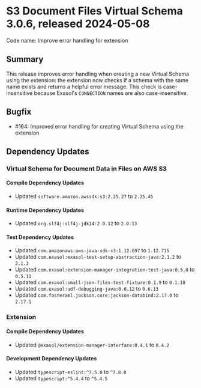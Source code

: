# S3 Document Files Virtual Schema 3.0.6, released 2024-05-08

Code name: Improve error handling for extension

## Summary

This release improves error handling when creating a new Virtual Schema using the extension: the extension now checks if a schema with the same name exists and returns a helpful error message. This check is case-insensitive because Exasol's `CONNECTION` names are also case-insensitive.

## Bugfix

* #164: Improved error handling for creating Virtual Schema using the extension

## Dependency Updates

### Virtual Schema for Document Data in Files on AWS S3

#### Compile Dependency Updates

* Updated `software.amazon.awssdk:s3:2.25.27` to `2.25.45`

#### Runtime Dependency Updates

* Updated `org.slf4j:slf4j-jdk14:2.0.12` to `2.0.13`

#### Test Dependency Updates

* Updated `com.amazonaws:aws-java-sdk-s3:1.12.697` to `1.12.715`
* Updated `com.exasol:exasol-test-setup-abstraction-java:2.1.2` to `2.1.3`
* Updated `com.exasol:extension-manager-integration-test-java:0.5.8` to `0.5.11`
* Updated `com.exasol:small-json-files-test-fixture:0.1.9` to `0.1.10`
* Updated `com.exasol:udf-debugging-java:0.6.12` to `0.6.13`
* Updated `com.fasterxml.jackson.core:jackson-databind:2.17.0` to `2.17.1`

### Extension

#### Compile Dependency Updates

* Updated `@exasol/extension-manager-interface:0.4.1` to `0.4.2`

#### Development Dependency Updates

* Updated `typescript-eslint:^7.5.0` to `^7.8.0`
* Updated `typescript:^5.4.4` to `^5.4.5`
